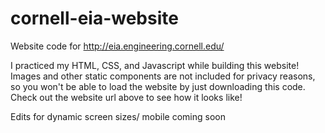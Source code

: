# cornell-eia-website
Website code for http://eia.engineering.cornell.edu/

I practiced my HTML, CSS, and Javascript while building this website! Images and other static components are not included for privacy reasons, so you won't be able to load the website by just downloading this code. Check out the website url above to see how it looks like!

Edits for dynamic screen sizes/ mobile coming soon 
